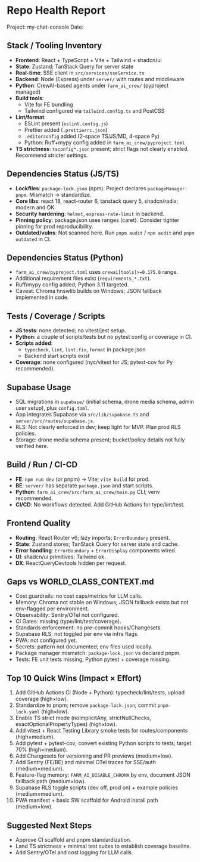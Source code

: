 # Repo Health Report

Project: my-chat-console
Date: <today>

## Stack / Tooling Inventory
- **Frontend**: React + TypeScript + Vite + Tailwind + shadcn/ui
- **State**: Zustand; TanStack Query for server state
- **Real-time**: SSE client in `src/services/sseService.ts`
- **Backend**: Node (Express) under `server/` with routes and middleware
- **Python**: CrewAI-based agents under `farm_ai_crew/` (pyproject managed)
- **Build tools**:
  - Vite for FE bundling
  - Tailwind configured via `tailwind.config.ts` and PostCSS
- **Lint/format**:
  - ESLint present (`eslint.config.js`)
  - Prettier added (`.prettierrc.json`)
  - `.editorconfig` added (2-space TS/JS/MD, 4-space Py)
  - Python: Ruff+mypy config added in `farm_ai_crew/pyproject.toml`
- **TS strictness**: `tsconfig*.json` present; strict flags not clearly enabled. Recommend stricter settings.

## Dependencies Status (JS/TS)
- **Lockfiles**: `package-lock.json` (npm). Project declares `packageManager: pnpm`. Mismatch → standardize.
- **Core libs**: react 18, react-router 6, tanstack query 5, shadcn/radix; modern and OK.
- **Security hardening**: `helmet`, `express-rate-limit` in backend.
- **Pinning policy**: package.json uses ranges (caret). Consider tighter pinning for prod reproducibility.
- **Outdated/vulns**: Not scanned here. Run `pnpm audit` / `npm audit` and `pnpm outdated` in CI.

## Dependencies Status (Python)
- `farm_ai_crew/pyproject.toml` uses `crewai[tools]>=0.175.0` range.
- Additional requirement files exist (`requirements_*.txt`).
- Ruff/mypy config added; Python 3.11 targeted.
- Caveat: Chroma hnswlib builds on Windows; JSON fallback implemented in code.

## Tests / Coverage / Scripts
- **JS tests**: none detected; no vitest/jest setup.
- **Python**: a couple of scripts/tests but no pytest config or coverage in CI.
- **Scripts added**:
  - `typecheck`, `lint`, `lint:fix`, `format` in package.json
  - Backend start scripts exist
- **Coverage**: none configured (nyc/vitest for JS; pytest-cov for Py recommended).

## Supabase Usage
- SQL migrations in `supabase/` (initial schema, drone media schema, admin user setup), plus `config.toml`.
- App integrates Supabase via `src/lib/supabase.ts` and `server/src/routes/supabase.js`.
- RLS: Not clearly enforced in dev; keep light for MVP. Plan prod RLS policies.
- Storage: drone media schema present; bucket/policy details not fully verified here.

## Build / Run / CI-CD
- **FE**: `npm run dev` (or pnpm) → Vite; `vite build` for prod.
- **BE**: `server/` has separate `package.json` and start scripts.
- **Python**: `farm_ai_crew/src/farm_ai_crew/main.py` CLI; venv recommended.
- **CI/CD**: No workflows detected. Add GitHub Actions for type/lint/test.

## Frontend Quality
- **Routing**: React Router v6; lazy imports; `ErrorBoundary` present.
- **State**: Zustand stores; TanStack Query for server state and cache.
- **Error handling**: `ErrorBoundary` + `ErrorDisplay` components wired.
- **UI**: shadcn/ui primitives; Tailwind ok.
- **DX**: ReactQueryDevtools hidden per request.

## Gaps vs WORLD_CLASS_CONTEXT.md
- Cost guardrails: no cost caps/metrics for LLM calls.
- Memory: Chroma not stable on Windows; JSON fallback exists but not env-flagged per environment.
- Observability: Sentry/OTel not configured.
- CI Gates: missing (type/lint/test/coverage).
- Standards enforcement: no pre-commit hooks/Changesets.
- Supabase RLS: not toggled per env via infra flags.
- PWA: not configured yet.
- Secrets: pattern not documented; env files used locally.
- Package manager mismatch: `package-lock.json` vs declared pnpm.
- Tests: FE unit tests missing; Python pytest + coverage missing.

## Top 10 Quick Wins (Impact × Effort)
1) Add GitHub Actions CI (Node + Python): typecheck/lint/tests, upload coverage (high×low).
2) Standardize to pnpm; remove `package-lock.json`; commit `pnpm-lock.yaml` (high×low).
3) Enable TS strict mode (noImplicitAny, strictNullChecks, exactOptionalPropertyTypes) (high×low).
4) Add vitest + React Testing Library smoke tests for routes/components (high×medium).
5) Add pytest + pytest-cov; convert existing Python scripts to tests; target 70% (high×medium).
6) Add Changesets for versioning and PR previews (medium×low).
7) Add Sentry (FE/BE) and minimal OTel traces for SSE/auth (medium×medium).
8) Feature-flag memory: `FARM_AI_DISABLE_CHROMA` by env, document JSON fallback path (medium×low).
9) Supabase RLS toggle scripts (dev off, prod on) + example policies (medium×medium).
10) PWA manifest + basic SW scaffold for Android install path (medium×low).

## Suggested Next Steps
- Approve CI scaffold and pnpm standardization.
- Land TS strictness + minimal test suites to establish coverage baseline.
- Add Sentry/OTel and cost logging for LLM calls.
